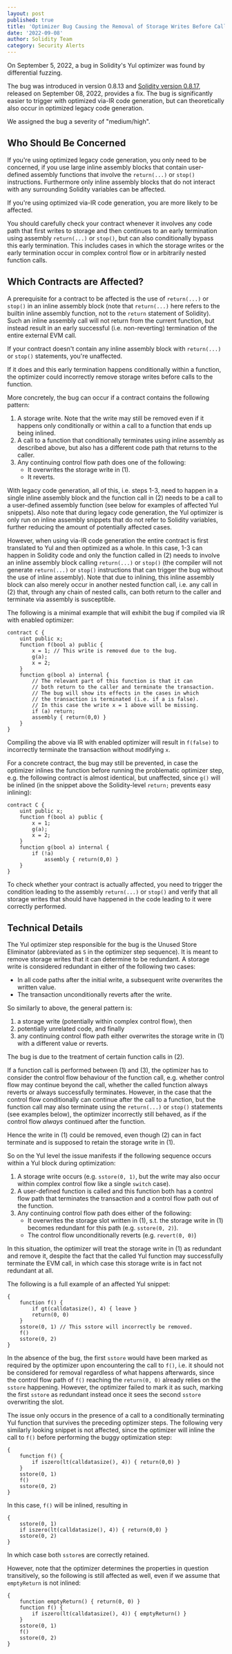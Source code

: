 ```yaml
---
layout: post
published: true
title: 'Optimizer Bug Causing the Removal of Storage Writes Before Calls to Functions Conditionally Terminating the Transaction'
date: '2022-09-08'
author: Solidity Team
category: Security Alerts
---
```

On September 5, 2022, a bug in Solidity's Yul optimizer was found by differential fuzzing.

The bug was introduced in version 0.8.13 and [Solidity version 0.8.17](https://github.com/ethereum/solidity/releases/tag/v0.8.17), released on September 08, 2022, provides a fix. The bug is significantly easier to trigger with optimized via-IR code generation, but can theoretically also occur in optimized legacy code generation.

We assigned the bug a severity of "medium/high".


## Who Should Be Concerned

If you're using optimized legacy code generation, you only need to be concerned, if you use large inline assembly blocks that contain user-defined assembly functions that involve the ``return(...)`` or ``stop()`` instructions. Furthermore only inline assembly blocks that do not interact with any surrounding Solidity variables can be affected.

If you're using optimized via-IR code generation, you are more likely to be affected.

You should carefully check your contract whenever it involves any code path that first writes to storage and then continues to an early termination using assembly ``return(...)`` or ``stop()``, but can also conditionally bypass this early termination. This includes cases in which the storage writes or the early termination occur in complex control flow or in arbitrarily nested function calls.

## Which Contracts are Affected?

A prerequisite for a contract to be affected is the use of ``return(...)`` or ``stop()`` in an inline assembly block (note that ``return(...)`` here refers to the builtin inline assembly function, not to the ``return`` statement of Solidity). Such an inline assembly call will not return from the current function, but instead result in an early successful (i.e. non-reverting) termination of the entire external EVM call.

If your contract doesn't contain any inline assembly block with ``return(...)`` or ``stop()`` statements, you're unaffected.

If it does and this early termination happens conditionally within a function, the optimizer could incorrectly remove storage writes before calls to the function.

More concretely, the bug can occur if a contract contains the following pattern:

1. A storage write. Note that the write may still be removed even if it happens only conditionally or within a call to a function that ends up being inlined.
2. A call to a function that conditionally terminates using inline assembly as described above, but also has a different code path that returns to the caller.
3. Any continuing control flow path does one of the following:
    - It overwrites the storage write in (1).
    - It reverts.

With legacy code generation, all of this, i.e. steps 1-3, need to happen in a single inline assembly block and the function call in (2) needs to be a call to a user-defined assembly function (see below for examples of affected Yul snippets). Also note that during legacy code generation, the Yul optimizer is only run on inline assembly snippets that do not refer to Solidity variables, further reducing the amount of potentially affected cases.

However, when using via-IR code generation the entire contract is first translated to Yul and then optimized as a whole. In this case, 1-3 can happen in Solidity code and only the function called in (2) needs to involve an inline assembly block calling ``return(...)`` or ``stop()`` (the compiler will not generate ``return(...)`` or ``stop()`` instructions that can trigger the bug without the use of inline assembly). Note that due to inlining, this inline assembly block can also merely occur in another nested function call, i.e. any call in (2) that, through any chain of nested calls, can both return to the caller and terminate via assembly is susceptible.

The following is a minimal example that will exhibit the bug if compiled via IR with enabled optimizer:

```solidity
contract C {
	uint public x;
	function f(bool a) public {
		x = 1; // This write is removed due to the bug.
		g(a);
		x = 2;
	}
	function g(bool a) internal {
		// The relevant part of this function is that it can
		// both return to the caller and terminate the transaction.
		// The bug will show its effects in the cases in which
		// the transaction is terminated (i.e. if a is false).
		// In this case the write x = 1 above will be missing.
		if (a) return;
		assembly { return(0,0) }
	}
}
```

Compiling the above via IR with enabled optimizer will result in ``f(false)`` to incorrectly terminate the transaction without modifying ``x``.

For a concrete contract, the bug may still be prevented, in case the optimizer inlines the function before running the problematic optimizer step, e.g. the following contract is almost identical, but unaffected, since ``g()`` will be inlined (in the snippet above the Solidity-level ``return;`` prevents easy inlining):

```solidity
contract C {
	uint public x;
	function f(bool a) public {
		x = 1;
		g(a);
		x = 2;
	}
	function g(bool a) internal {
		if (!a)
			assembly { return(0,0) }
	}
}
```

To check whether your contract is actually affected, you need to trigger the condition leading to the assembly ``return(...)`` or ``stop()`` and verify that all storage writes that should have happened in the code leading to it were correctly performed.

## Technical Details

The Yul optimizer step responsible for the bug is the Unused Store Eliminator (abbreviated as `S` in the optimizer step sequence). It is meant to remove storage writes that it can determine to be redundant. A storage write is considered redundant in either of the following two cases:
- In all code paths after the initial write, a subsequent write overwrites the written value.
- The transaction unconditionally reverts after the write.

So similarly to above, the general pattern is:
1. a storage write (potentially within complex control flow), then
2. potentially unrelated code, and finally 
3. any continuing control flow path either overwrites the storage write in (1) with a different value or reverts.

The bug is due to the treatment of certain function calls in (2).

If a function call is performed between (1) and (3), the optimizer has to consider the control flow behaviour of the function call, e.g. whether control flow may continue beyond the call, whether the called function always reverts or always successfully terminates. However, in the case that the control flow conditionally can continue after the call to a function, but the function call may also terminate using the ``return(...)`` or ``stop()`` statements (see examples below), the optimizer incorrectly still behaved, as if the control flow *always* continued after the function.

Hence the write in (1) could be removed, even though (2) can in fact terminate and is supposed to retain the storage write in (1).

So on the Yul level the issue manifests if the following sequence occurs within a Yul block during optimization:

1. A storage write occurs (e.g. ``sstore(0, 1)``, but the write may also occur within complex control flow like a single ``switch`` case).
2. A user-defined function is called and this function both has a control flow path that terminates the transaction and a control flow path out of the function.
3. Any continuing control flow path does either of the following:
    - It overwrites the storage slot written in (1), s.t. the storage write in (1) becomes redundant for this path (e.g. ``sstore(0, 2)``).
    - The control flow unconditionally reverts (e.g. ``revert(0, 0)``)

In this situation, the optimizer will treat the storage write in (1) as redundant and remove it, despite the fact that the called Yul function may successfully terminate the EVM call, in which case this storage write is in fact not redundant at all.

The following is a full example of an affected Yul snippet:

```yul
{
	function f() {
		if gt(calldatasize(), 4) { leave }
		return(0, 0)
	}
	sstore(0, 1) // This sstore will incorrectly be removed.
	f()
	sstore(0, 2)
}
```

In the absence of the bug, the first ``sstore`` would have been marked as required by the optimizer upon encountering the call to ``f()``, i.e. it should not be considered for removal regardless of what happens afterwards, since the control flow path of ``f()`` reaching the ``return(0, 0)`` already relies on the ``sstore`` happening.
However, the optimizer failed to mark it as such, marking the first ``sstore`` as redundant instead once it sees the second ``sstore`` overwriting the slot.

The issue only occurs in the presence of a call to a conditionally terminating Yul function that survives the preceding optimizer steps.
The following very similarly looking snippet is not affected, since the optimizer will inline the call to ``f()`` before performing
the buggy optimization step:

```yul
{
	function f() {
		if iszero(lt(calldatasize(), 4)) { return(0,0) }
	}
	sstore(0, 1)
	f()
	sstore(0, 2)
}
```

In this case, ``f()`` will be inlined, resulting in

```yul
{
	sstore(0, 1)
	if iszero(lt(calldatasize(), 4)) { return(0,0) }
	sstore(0, 2)
}
```

In which case both ``sstore``s are correctly retained.

However, note that the optimizer determines the properties in question transitively, so the following is still affected as well, even if we assume that ``emptyReturn`` is not inlined:

```yul
{
	function emptyReturn() { return(0, 0) }
	function f() {
		if iszero(lt(calldatasize(), 4)) { emptyReturn() }
	}
	sstore(0, 1)
	f()
	sstore(0, 2)
}
```
